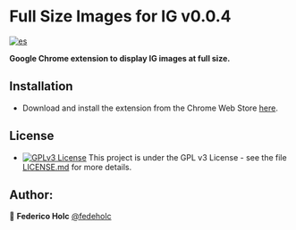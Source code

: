 # Full Size Images for IG v0.0.4
[![es](https://img.shields.io/badge/lang-es-yellow.svg)](https://github.com/fedeholc/full-size-insta-extension/blob/master/README.es.md)


**Google Chrome extension to display IG images at full size.**

## Installation
- Download and install the extension from the Chrome Web Store [here](https://chrome.google.com/webstore/detail/instagram-full-size-photo/eanpijghoobafibemccmoleollpjhcgg).

## License
- [![GPLv3 License](https://img.shields.io/badge/License-GPL%20v3-yellow.svg)](https://opensource.org/licenses/) This project is under the GPL v3 License - see the file [LICENSE.md](LICENSE.md) for more details.

## Author:
👤 **Federico Holc** [@fedeholc](https://github.com/fedeholc)
